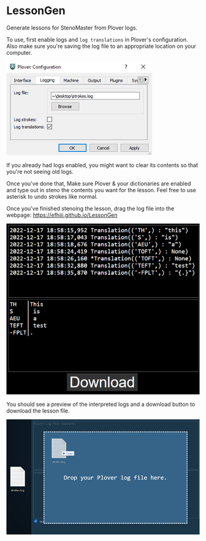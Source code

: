 # LessonGen
Generate lessons for StenoMaster from Plover logs.

To use, first enable logs and `log translations` in Plover's configuration. Also make sure you're saving the log file to an appropriate location on your computer.

 ![Plover configuration for logs](/src/log-image.png)

If you already had logs enabled, you might want to clear its contents so that you're not seeing old logs.

Once you've done that, Make sure Plover & your dictionaries are enabled and type out in steno the contents you want for the lesson. Feel free to use asterisk to undo strokes like normal.

Once you've finished stenoing the lesson, drag the log file into the webpage:
<https://efhiii.github.io/LessonGen>

 ![LessonGen drag example](/src/app.png)

You should see a preview of the interpreted logs and a download button to download the lesson file.

 ![LessonGen usage example](/src/drag.png)
